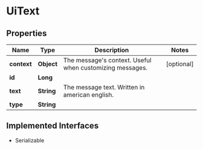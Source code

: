 

# UiText


## Properties

Name | Type | Description | Notes
------------ | ------------- | ------------- | -------------
**context** | **Object** | The message&#39;s context. Useful when customizing messages. |  [optional]
**id** | **Long** |  | 
**text** | **String** | The message text. Written in american english. | 
**type** | **String** |  | 


## Implemented Interfaces

* Serializable


